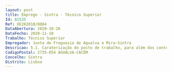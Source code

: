 ```yaml
--- 
layout: post
title: Emprego - Sintra - Técnico Superior
Id: 81535
Ref: OE202010/0884
DataAbertura: 2020-10-26
DataFecho: 2020-11-10
Trabalho: Técnico Superior
Empregador: Junta de Freguesia de Agualva e Mira-Sintra
Descricao: 5.1.	Caraterização do posto de trabalho, para além dos conteúdos funcionais legalmente previstos, incluem designadamente  5.1.1.	Garantir, até final da vigência do contrato, a execução de todas as atividades e objetivos contratualizados com o Instituto de Emprego e Formação Profissional, no âmbito do GIP – Gabinete de Inserção Profissional  5.1.1.1.	Execução das atividades e objetivos contratualizados  Atender os desempregados sinalizados pelo Serviço de Emprego  Cumprir todos os procedimentos administrativos e técnicos instituídos pelo Serviço de Emprego para o desenvolvimento das atividades  Assegurar a confidencialidade dos dados pessoais dos desempregados a que tenha acesso para o desenvolvimento das atividades, incorrendo em procedimento criminal a sua não observância  Assegurar, no desenvolvimento das atividades, o rigor técnico das intervenções  Enviar ao Serviço de Emprego, no final de cada trimestre, o Relatório de Atividades  Prestar todas as informações solicitadas pelo serviço de emprego relativas à atividade desenvolvida. 5.1.1.2.	Ações de apoio à procura ativa de emprego e desenvolvimento da atitude empreendedora  Captação e divulgação de ofertas de emprego e apoio à colocação  Divulgação de medidas de apoio ao emprego, formação profissional e empreendedorismo e apoio ao encaminhamento de candidatos  Divulgação de programas comunitários que promovam a mobilidade no emprego e na formação profissional no espaço europeu  Encaminhamento para ações promotoras do desenvolvimento de competências de empregabilidade e criação do próprio emprego  Apoio à inscrição online dos candidatos a emprego  Ações previstas no eixo 1   Emprego, formação e qualificação do Programa de Contratos Locais de Desenvolvimento Social   CLDS+  Informação sobre o conteúdo e abrangência de alguns serviços e apoios em matéria de segurança social  Outras atividades consideradas necessárias, pelos serviços de emprego, para apoio à inserção profissional dos desempregados.5.1.1.3.	Gestão conjunta do Gabinete de Inserção Profissional  Dinamização de ações de formação de “técnicas de procura de emprego” para jovens e adultos desempregados  Acompanhamento e apoio a pessoas com necessidades especiais  Divulgação junto das entidades empregadoras de medidas de apoio à contratação, estágios profissionais e apoio a futuros empreendedores  Ações de informação coletiva no âmbito das intervenções do Modelo de Acompanhamento Personalizado para o Emprego, da Garantia Jovem e do acompanhamento periódico de candidatos desempregados.5.1.2.	Apoio ao Núcleo de Ação Social da Junta de Freguesia Apoiar tecnicamente o Pelouro de Ação Social, Formação e Emprego, Saúde, Educação  Sugerir e participar na elaboração de projetos de âmbito social que promovam ações sociais na Freguesia  Apoiar nos projetos de cariz social em que a Freguesia se encontre integrada  Promover o empoderamento da população que solicita atendimento social  Fomentar o trabalho em rede  Participar na dinamização dos programas equacionados pelo Pelouro de Ação Social  Participação nas reuniões do núcleo de ação social, de modo a sugerir e participar na elaboração de projetos de âmbito social que promovam ações sociais na Freguesia.
CodigoPostal: 2735-054 AGUALVA-CACÉM
Concelho: Sintra
Distrito: Lisboa
--- 
```

